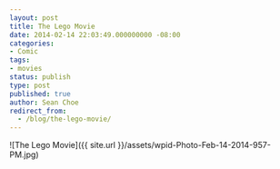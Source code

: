 ```yaml
---
layout: post
title: The Lego Movie
date: 2014-02-14 22:03:49.000000000 -08:00
categories:
- Comic
tags:
- movies
status: publish
type: post
published: true
author: Sean Choe
redirect_from:
  - /blog/the-lego-movie/
---
```

![The Lego Movie]({{ site.url }}/assets/wpid-Photo-Feb-14-2014-957-PM.jpg)
